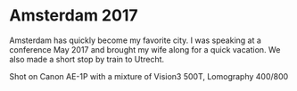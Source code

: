 # Amsterdam 2017

Amsterdam has quickly become my favorite city. I was speaking at a conference May 2017 and brought my wife along for a quick vacation. We also made a short stop by train to Utrecht.

Shot on Canon AE-1P with a mixture of Vision3 500T, Lomography 400/800

<Gallery gallery_name="amsterdam-2017" :images="[
  '000025710009.jpg',
  '000025710015.jpg',
  '000025710022.jpg',
  '000025710025.jpg',
  '000025720003.jpg',
  '000025720006.jpg',
  '000025720014.jpg',
  '000025720015-2.jpg',
  '000025720016.jpg',
  '000025720019.jpg',
  '000025720024.jpg',
  '000025720026.jpg',
  'README.md',
  'img394.jpg',
  'img417.jpg',
  'img469.jpg',
  'img475-Edit.jpg',
  'img505_edit.jpg',
  'img563_edit.jpg',
  './img609_edit.jpg',
]" />
